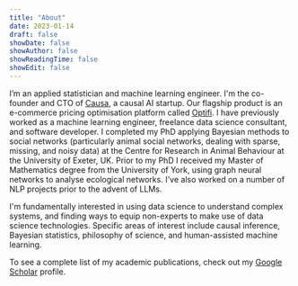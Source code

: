 ```yaml
---
title: "About"
date: 2023-01-14
draft: false
showDate: false
showAuthor: false
showReadingTime: false
showEdit: false
---
```


I’m an applied statistician and machine learning engineer. I'm the co-founder and CTO of [Causa](https://www.causa.tech), a causal AI startup. Our flagship product is an e-commerce pricing optimisation platform called [Optifi](https://www.getoptifi.com). I have previously worked as a machine learning engineer, freelance data science consultant, and software developer. I completed my PhD applying Bayesian methods to social networks (particularly animal social networks, dealing with sparse, missing, and noisy data) at the Centre for Research in Animal Behaviour at the University of Exeter, UK. Prior to my PhD I received my Master of Mathematics degree from the University of York, using graph neural networks to analyse ecological networks. I've also worked on a number of NLP projects prior to the advent of LLMs.

I'm fundamentally interested in using data science to understand complex systems, and finding ways to equip non-experts to make use of data science technologies. Specific areas of interest include causal inference, Bayesian statistics, philosophy of science, and human-assisted machine learning.

To see a complete list of my academic publications, check out my [Google Scholar](https://scholar.google.co.uk/citations?user=Ymc2m2EAAAAJ&hl=en) profile.
